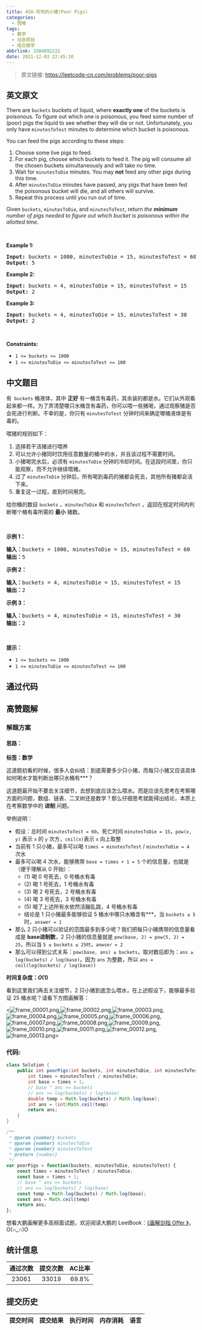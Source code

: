 ```yaml
---
title: 458-可怜的小猪(Poor Pigs)
categories:
  - 困难
tags:
  - 数学
  - 动态规划
  - 组合数学
abbrlink: 3304892222
date: 2021-12-03 22:45:10
---
```


> 原文链接: https://leetcode-cn.com/problems/poor-pigs


## 英文原文
<div><p>There are <code>buckets</code> buckets of liquid, where <strong>exactly one</strong> of the buckets is poisonous. To figure out which one is poisonous, you feed some number of (poor) pigs the liquid to see whether they will die or not. Unfortunately, you only have <code>minutesToTest</code> minutes to determine which bucket is poisonous.</p>

<p>You can feed the pigs according to these steps:</p>

<ol>
	<li>Choose some live pigs to feed.</li>
	<li>For each pig, choose which buckets to feed it. The pig will consume all the chosen buckets simultaneously and will take no time.</li>
	<li>Wait for <code>minutesToDie</code> minutes. You may <strong>not</strong> feed any other pigs during this time.</li>
	<li>After <code>minutesToDie</code> minutes have passed, any pigs that have been fed the poisonous bucket will die, and all others will survive.</li>
	<li>Repeat this process until you run out of time.</li>
</ol>

<p>Given <code>buckets</code>, <code>minutesToDie</code>, and <code>minutesToTest</code>, return <em>the <strong>minimum</strong> number of pigs needed to figure out which bucket is poisonous within the allotted time</em>.</p>

<p>&nbsp;</p>
<p><strong>Example 1:</strong></p>
<pre><strong>Input:</strong> buckets = 1000, minutesToDie = 15, minutesToTest = 60
<strong>Output:</strong> 5
</pre><p><strong>Example 2:</strong></p>
<pre><strong>Input:</strong> buckets = 4, minutesToDie = 15, minutesToTest = 15
<strong>Output:</strong> 2
</pre><p><strong>Example 3:</strong></p>
<pre><strong>Input:</strong> buckets = 4, minutesToDie = 15, minutesToTest = 30
<strong>Output:</strong> 2
</pre>
<p>&nbsp;</p>
<p><strong>Constraints:</strong></p>

<ul>
	<li><code>1 &lt;= buckets &lt;= 1000</code></li>
	<li><code>1 &lt;=&nbsp;minutesToDie &lt;=&nbsp;minutesToTest &lt;= 100</code></li>
</ul>
</div>

## 中文题目
<div><p>有<code> buckets</code> 桶液体，其中 <strong>正好</strong> 有一桶含有毒药，其余装的都是水。它们从外观看起来都一样。为了弄清楚哪只水桶含有毒药，你可以喂一些猪喝，通过观察猪是否会死进行判断。不幸的是，你只有 <code>minutesToTest</code> 分钟时间来确定哪桶液体是有毒的。</p>

<p>喂猪的规则如下：</p>

<ol>
	<li>选择若干活猪进行喂养</li>
	<li>可以允许小猪同时饮用任意数量的桶中的水，并且该过程不需要时间。</li>
	<li>小猪喝完水后，必须有 <code>minutesToDie</code> 分钟的冷却时间。在这段时间里，你只能观察，而不允许继续喂猪。</li>
	<li>过了 <code>minutesToDie</code> 分钟后，所有喝到毒药的猪都会死去，其他所有猪都会活下来。</li>
	<li>重复这一过程，直到时间用完。</li>
</ol>

<p>给你桶的数目 <code>buckets</code> ，<code>minutesToDie</code> 和 <code>minutesToTest</code> ，返回在规定时间内判断哪个桶有毒所需的 <strong>最小</strong> 猪数。</p>

<p> </p>

<p><strong>示例 1：</strong></p>

<pre>
<strong>输入：</strong>buckets = 1000, minutesToDie = 15, minutesToTest = 60
<strong>输出：</strong>5
</pre>

<p><strong>示例 2：</strong></p>

<pre>
<strong>输入：</strong>buckets = 4, minutesToDie = 15, minutesToTest = 15
<strong>输出：</strong>2
</pre>

<p><strong>示例 3：</strong></p>

<pre>
<strong>输入：</strong>buckets = 4, minutesToDie = 15, minutesToTest = 30
<strong>输出：</strong>2
</pre>

<p> </p>

<p><strong>提示：</strong></p>

<ul>
	<li><code>1 <= buckets <= 1000</code></li>
	<li><code>1 <= minutesToDie <= minutesToTest <= 100</code></li>
</ul>
</div>

## 通过代码
<RecoDemo>
</RecoDemo>


## 高赞题解
### 解题方案

#### 思路：

**标签：数学**

这道题初看的时候，很多人会纠结：到底需要多少只小猪，而每只小猪又应该具体如何喝水才能判断出哪只水桶有***？

这道题最开始不要去关注细节，去想到底应该怎么喂水。而是应该先思考在考察哪方面的问题，数组、链表、二叉树还是数学？那么仔细思考就能得出结论，本质上在考察数学中的 **进制** 问题。

举例说明：

- 假设：总时间 `minutesToTest = 60`，死亡时间 `minutesToDie = 15`，`pow(x, y)` 表示 `x` 的 `y` 次方，`ceil(x)`表示 `x` 向上取整
- 当前有 $1$ 只小猪，最多可以喝 `times = minutesToTest` / `minutesToDie = 4` 次水
- 最多可以喝 $4$ 次水，能够携带 `base = times + 1 = 5` 个的信息量，也就是（便于理解从 $0$ 开始）：
  - (1) 喝 $0$ 号死去，$0$ 号桶水有毒
  - (2) 喝 $1$ 号死去，$1$ 号桶水有毒
  - (3) 喝 $2$ 号死去，$2$ 号桶水有毒
  - (4) 喝 $3$ 号死去，$3$ 号桶水有毒
  - (5) 喝了上述所有水依然活蹦乱跳，$4$ 号桶水有毒
  - 结论是 $1$ 只小猪最多能够验证 $5$ 桶水中哪只水桶含有***，当 `buckets ≤ 5` 时，`answer = 1`
- 那么 $2$ 只小猪可以验证的范围最多到多少呢？我们把每只小猪携带的信息量看成是 **base进制数**，$2$ 只小猪的信息量就是 `pow(base, 2) = pow(5, 2) = 25`，所以当 `5 ≤ buckets ≤ 25时`，`anwser = 2`
- 那么可以得到公式关系：`pow(base, ans) ≥ buckets`，取对数后即为：`ans ≥ log(buckets) / log(base)`，因为 `ans` 为整数，所以 `ans = ceil(log(buckets) / log(base))`

**时间复杂度：$O(1)$**

看到这里我们再去关注细节，$2$ 只小猪到底怎么喂水，在上述假设下，能够最多验证 $25$ 桶水呢？请看下方图画解答：

<![frame_00001.png](../images/poor-pigs-0.png),![frame_00002.png](../images/poor-pigs-1.png),![frame_00003.png](../images/poor-pigs-2.png),![frame_00004.png](../images/poor-pigs-3.png),![frame_00005.png](../images/poor-pigs-4.png),![frame_00006.png](../images/poor-pigs-5.png),![frame_00007.png](../images/poor-pigs-6.png),![frame_00008.png](../images/poor-pigs-7.png),![frame_00009.png](../images/poor-pigs-8.png),![frame_00010.png](../images/poor-pigs-9.png),![frame_00011.png](../images/poor-pigs-10.png),![frame_00012.png](../images/poor-pigs-11.png),![frame_00013.png](../images/poor-pigs-12.png)>

### 代码:


```Java []
class Solution {
    public int poorPigs(int buckets, int minutesToDie, int minutesToTest) {
        int times = minutesToTest / minutesToDie;
        int base = times + 1;
        // base ^ ans >= buckets 
        // ans >= log(buckets) / log(base)
        double temp = Math.log(buckets) / Math.log(base);
        int ans = (int)Math.ceil(temp)
        return ans;
    }
}
```
```JavaScript []
/**
 * @param {number} buckets
 * @param {number} minutesToDie
 * @param {number} minutesToTest
 * @return {number}
 */
var poorPigs = function(buckets, minutesToDie, minutesToTest) {
    const times = minutesToTest / minutesToDie;
    const base = times + 1;
    // base ^ ans >= buckets 
    // ans >= log(buckets) / log(base)
    const temp = Math.log(buckets) / Math.log(base);
    const ans = Math.ceil(temp)
    return ans;
};
```

想看大鹏画解更多高频面试题，欢迎阅读大鹏的 LeetBook：[《画解剑指 Offer 》](https://leetcode-cn.com/leetbook/detail/illustrate-lcof/)，O(∩_∩)O

## 统计信息
| 通过次数 | 提交次数 | AC比率 |
| :------: | :------: | :------: |
|    23061    |    33019    |   69.8%   |

## 提交历史
| 提交时间 | 提交结果 | 执行时间 |  内存消耗  | 语言 |
| :------: | :------: | :------: | :--------: | :--------: |
